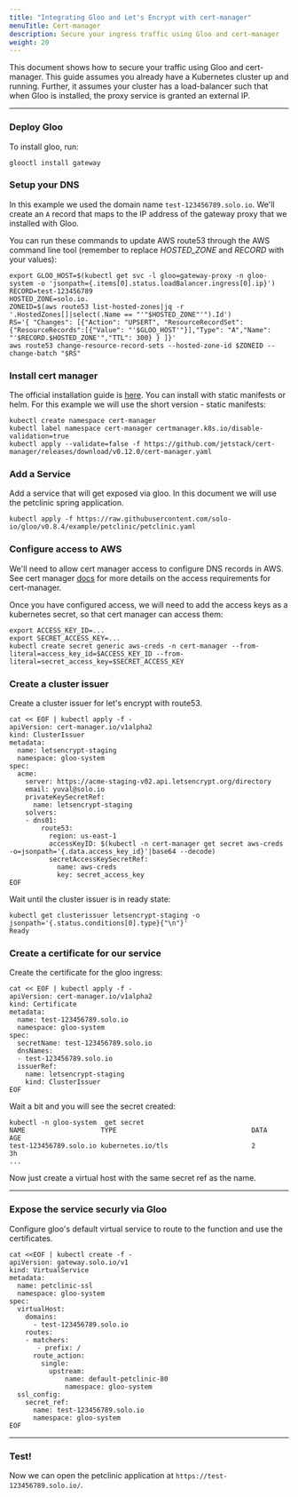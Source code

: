 ```yaml
---
title: "Integrating Gloo and Let's Encrypt with cert-manager"
menuTitle: Cert-manager
description: Secure your ingress traffic using Gloo and cert-manager
weight: 20
---
```


This document shows how to secure your traffic using Gloo and cert-manager. This guide assumes you already 
have a Kubernetes cluster up and running. Further, it assumes your cluster has a load-balancer such that when 
Gloo is installed, the proxy service is granted an external IP. 

---

### Deploy Gloo

To install gloo, run:
```shell
glooctl install gateway
```

### Setup your DNS

In this example we used the domain name `test-123456789.solo.io`. We'll create an `A` record that maps to the IP address of the 
gateway proxy that we installed with Gloo.  

You can run these commands to update AWS route53 through the AWS command line tool 
(remember to replace *HOSTED_ZONE* and *RECORD* with your values):

```shell
export GLOO_HOST=$(kubectl get svc -l gloo=gateway-proxy -n gloo-system -o 'jsonpath={.items[0].status.loadBalancer.ingress[0].ip}')
RECORD=test-123456789
HOSTED_ZONE=solo.io.
ZONEID=$(aws route53 list-hosted-zones|jq -r '.HostedZones[]|select(.Name == "'"$HOSTED_ZONE"'").Id')
RS='{ "Changes": [{"Action": "UPSERT", "ResourceRecordSet":{"ResourceRecords":[{"Value": "'$GLOO_HOST'"}],"Type": "A","Name": "'$RECORD.$HOSTED_ZONE'","TTL": 300} } ]}'
aws route53 change-resource-record-sets --hosted-zone-id $ZONEID --change-batch "$RS"
```

### Install cert manager

The official installation guide is [here](https://docs.cert-manager.io/en/latest/getting-started/install.html). 
You can install with static manifests or helm. For this example we will use the short version - static manifests:

```shell
kubectl create namespace cert-manager
kubectl label namespace cert-manager certmanager.k8s.io/disable-validation=true
kubectl apply --validate=false -f https://github.com/jetstack/cert-manager/releases/download/v0.12.0/cert-manager.yaml
```

### Add a Service

Add a service that will get exposed via gloo. In this document we will use the petclinic spring application. 

```shell
kubectl apply -f https://raw.githubusercontent.com/solo-io/gloo/v0.8.4/example/petclinic/petclinic.yaml
```

### Configure access to AWS

We'll need to allow cert manager access to configure DNS records in AWS. 
See cert manager [docs](https://docs.cert-manager.io/en/latest/tasks/acme/configuring-dns01/route53.html) 
for more details on the access requirements for cert-manager. 

Once you have configured access, we will need to add the access keys as a kubernetes secret, so that cert manager can access them:

```shell
export ACCESS_KEY_ID=...
export SECRET_ACCESS_KEY=...
kubectl create secret generic aws-creds -n cert-manager --from-literal=access_key_id=$ACCESS_KEY_ID --from-literal=secret_access_key=$SECRET_ACCESS_KEY
```

### Create a cluster issuer
Create a cluster issuer for let's encrypt with route53.

```shell
cat << EOF | kubectl apply -f -
apiVersion: cert-manager.io/v1alpha2
kind: ClusterIssuer
metadata:
  name: letsencrypt-staging
  namespace: gloo-system
spec:
  acme:
    server: https://acme-staging-v02.api.letsencrypt.org/directory
    email: yuval@solo.io
    privateKeySecretRef:
      name: letsencrypt-staging
    solvers:
    - dns01:
        route53:
          region: us-east-1
          accessKeyID: $(kubectl -n cert-manager get secret aws-creds -o=jsonpath='{.data.access_key_id}'|base64 --decode)
          secretAccessKeySecretRef:
            name: aws-creds
            key: secret_access_key
EOF
```

Wait until the cluster issuer is in ready state:

```
kubectl get clusterissuer letsencrypt-staging -o jsonpath='{.status.conditions[0].type}{"\n"}'
Ready
```

### Create a certificate for our service

Create the certificate for the gloo ingress:
```shell
cat << EOF | kubectl apply -f -
apiVersion: cert-manager.io/v1alpha2
kind: Certificate
metadata:
  name: test-123456789.solo.io
  namespace: gloo-system
spec:
  secretName: test-123456789.solo.io
  dnsNames:
  - test-123456789.solo.io
  issuerRef:
    name: letsencrypt-staging
    kind: ClusterIssuer
EOF
```

Wait a bit and you will see the secret created:
```shell
kubectl -n gloo-system  get secret
NAME                   TYPE                                  DATA      AGE
test-123456789.solo.io kubernetes.io/tls                     2         3h
...
```

Now just create a virtual host with the same secret ref as the name.

---

### Expose the service securly via Gloo

Configure gloo's default virtual service to route to the function and use the certificates.

```shell
cat <<EOF | kubectl create -f -
apiVersion: gateway.solo.io/v1
kind: VirtualService
metadata:
  name: petclinic-ssl
  namespace: gloo-system
spec:
  virtualHost:
    domains:
      - test-123456789.solo.io
    routes:
    - matchers:
       - prefix: /
      route_action:
        single:
          upstream:
              name: default-petclinic-80
              namespace: gloo-system
  ssl_config:
    secret_ref:
      name: test-123456789.solo.io
      namespace: gloo-system
EOF
```

---

### Test!

Now we can open the petclinic application at `https://test-123456789.solo.io/`. 